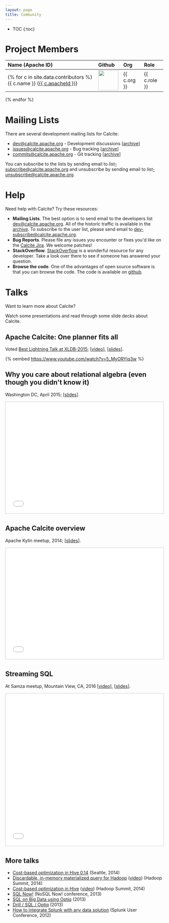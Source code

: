 ```yaml
---
layout: page
title: Community
---
```

<!--
{% comment %}
Licensed to the Apache Software Foundation (ASF) under one or more
contributor license agreements.  See the NOTICE file distributed with
this work for additional information regarding copyright ownership.
The ASF licenses this file to you under the Apache License, Version 2.0
(the "License"); you may not use this file except in compliance with
the License.  You may obtain a copy of the License at

http://www.apache.org/licenses/LICENSE-2.0

Unless required by applicable law or agreed to in writing, software
distributed under the License is distributed on an "AS IS" BASIS,
WITHOUT WARRANTIES OR CONDITIONS OF ANY KIND, either express or implied.
See the License for the specific language governing permissions and
limitations under the License.
{% endcomment %}
-->

* TOC
{:toc}

# Project Members

Name (Apache ID) | Github | Org | Role
:--------------- | :----- | :-- | :---
{% for c in site.data.contributors %}  {{ c.name }} (<a href="http://people.apache.org/committer-index#{{ c.apacheId }}">{{ c.apacheId }}</a>) | <a href="http://github.com/{{ c.githubId }}"><img width="64" src="{% unless c.avatar %}http://github.com/{{ c.githubId }}.png{% else %}{{ c.avatar }}{% endunless %}"></a> | {{ c.org }} | {{ c.role }}
{% endfor %}

# Mailing Lists

There are several development mailing lists for Calcite:

* [dev@calcite.apache.org](mailto:dev@calcite.apache.org) - Development discussions
  [[archive](https://mail-archives.apache.org/mod_mbox/calcite-dev/)]
* [issues@calcite.apache.org](mailto:issues@calcite.apache.org) - Bug tracking
  [[archive](https://mail-archives.apache.org/mod_mbox/calcite-issues/)]
* [commits@calcite.apache.org](mailto:commits@calcite.apache.org) - Git tracking
  [[archive](https://mail-archives.apache.org/mod_mbox/calcite-commits/)]

You can subscribe to the lists by sending email to
*list*-subscribe@calcite.apache.org and unsubscribe by sending email to
*list*-unsubscribe@calcite.apache.org.

# Help

Need help with Calcite? Try these resources:

* **Mailing Lists**.
  The best option is to send email to the developers list
  [dev@calcite.apache.org](mailto:dev@calcite.apache.org). All
  of the historic traffic is available in the
  [archive](http://mail-archives.apache.org/mod_mbox/calcite-dev/). To
  subscribe to the user list, please send email to
  [dev-subscribe@calcite.apache.org](mailto:dev-subscribe@calcite.apache.org).
* **Bug Reports**.
  Please file any issues you encounter or fixes you'd like on the
  [Calcite Jira](https://issues.apache.org/jira/browse/CALCITE). We welcome
  patches!
* **StackOverflow**.
  [StackOverflow](http://stackoverflow.com) is a wonderful resource for
  any developer. Take a look over there to see if someone has answered
  your question.
* **Browse the code**.
  One of the advantages of open source software is that you can browse the code.
  The code is available on [github](https://github.com/apache/calcite/tree/master).

# Talks

Want to learn more about Calcite?

Watch some presentations and read through some slide decks about Calcite.

## Apache Calcite: One planner fits all

Voted [Best Lightning Talk at XLDB-2015](http://www.xldb.org/archives/2015/05/best-lightning-talks-selected/);
[[video](https://www.youtube.com/watch?v=5_MyORYjq3w)],
[[slides](http://www.slideshare.net/julianhyde/apache-calcite-one-planner-fits-all)].

{% oembed https://www.youtube.com/watch?v=5_MyORYjq3w %}

## Why you care about relational algebra (even though you didn't know it)

Washington DC, April 2015;
[[slides](http://www.slideshare.net/julianhyde/calcite-algebraedw2015)].

<iframe src="//www.slideshare.net/slideshow/embed_code/key/vfVDu6y1mAM5Dl" width="629" height="355" frameborder="0" marginwidth="0" marginheight="0" scrolling="no" style="border:1px solid #CCC; border-width:1px; margin-bottom:5px; max-width: 100%;" allowfullscreen> </iframe>

## Apache Calcite overview

Apache Kylin meetup, 2014;
[[slides](http://www.slideshare.net/julianhyde/apache-calcite-overview)].

<iframe src="//www.slideshare.net/slideshow/embed_code/key/fCGsAedsQiq53V" width="629" height="354" frameborder="0" marginwidth="0" marginheight="0" scrolling="no" style="border:1px solid #CCC; border-width:1px; margin-bottom:5px; max-width: 100%;" allowfullscreen> </iframe>

## Streaming SQL

At Samza meetup, Mountain View, CA, 2016
[[video](http://www.ustream.tv/recorded/83322450#to00:55:48)],
[[slides](http://www.slideshare.net/julianhyde/streaming-sql)].

<iframe src="//www.slideshare.net/slideshow/embed_code/key/rzaptOy3H8K6Gz" width="595" height="485" frameborder="0" marginwidth="0" marginheight="0" scrolling="no" style="border:1px solid #CCC; border-width:1px; margin-bottom:5px; max-width: 100%;" allowfullscreen> </iframe>

## More talks

* <a href="https://github.com/julianhyde/share/blob/master/slides/hive-cbo-seattle-2014.pdf?raw=true">Cost-based optimization in Hive 0.14</a> (Seattle, 2014)
* <a href="https://github.com/julianhyde/share/blob/master/slides/dmmq-summit-2014.pdf?raw=true">Discardable, in-memory materialized query for Hadoop</a> (<a href="https://www.youtube.com/watch?v=CziGOa8GXqI">video</a>) (Hadoop Summit, 2014)
* <a href="https://github.com/julianhyde/share/blob/master/slides/hive-cbo-summit-2014.pdf?raw=true">Cost-based optimization in Hive</a> (<a href="https://www.youtube.com/watch?v=vpG5noIbEFs">video</a>) (Hadoop Summit, 2014)
* <a href="https://github.com/julianhyde/share/blob/master/slides/optiq-nosql-now-2013.pdf?raw=true">SQL Now!</a> (NoSQL Now! conference, 2013)
* <a href="https://github.com/julianhyde/share/blob/master/slides/optiq-richrelevance-2013.pdf?raw=true">SQL on Big Data using Optiq</a> (2013)
* <a href="https://github.com/julianhyde/share/blob/master/slides/optiq-drill-user-group-2013.pdf?raw=true">Drill / SQL / Optiq</a> (2013)
* <a href="http://www.slideshare.net/julianhyde/how-to-integrate-splunk-with-any-data-solution">How to integrate Splunk with any data solution</a> (Splunk User Conference, 2012)
